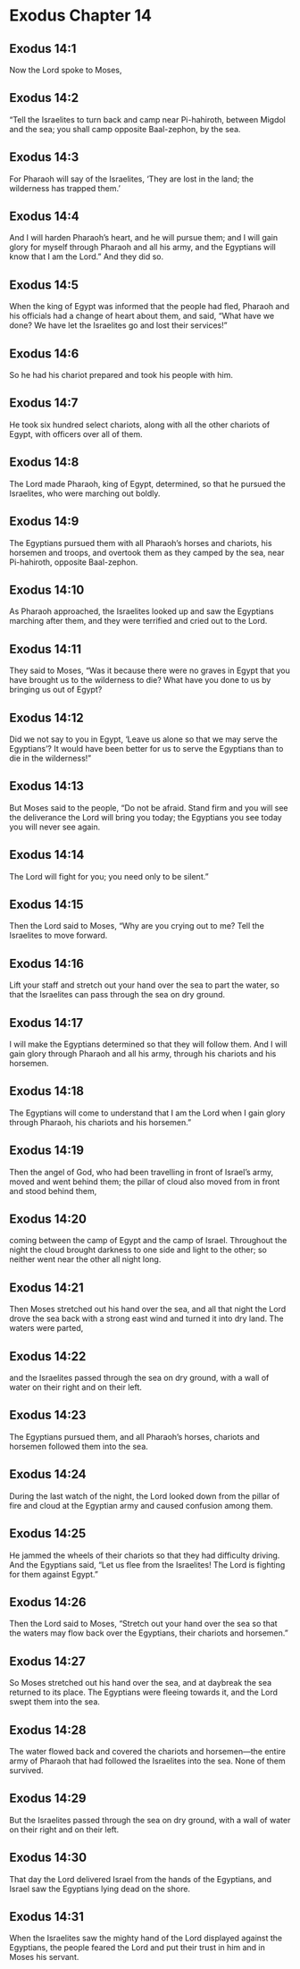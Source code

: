 # Exodus Chapter 14

## Exodus 14:1
Now the Lord spoke to Moses,

## Exodus 14:2
“Tell the Israelites to turn back and camp near Pi-hahiroth, between Migdol and the sea; you shall camp opposite Baal-zephon, by the sea.

## Exodus 14:3
For Pharaoh will say of the Israelites, ‘They are lost in the land; the wilderness has trapped them.’

## Exodus 14:4
And I will harden Pharaoh’s heart, and he will pursue them; and I will gain glory for myself through Pharaoh and all his army, and the Egyptians will know that I am the Lord.” And they did so.

## Exodus 14:5
When the king of Egypt was informed that the people had fled, Pharaoh and his officials had a change of heart about them, and said, “What have we done? We have let the Israelites go and lost their services!”

## Exodus 14:6
So he had his chariot prepared and took his people with him.

## Exodus 14:7
He took six hundred select chariots, along with all the other chariots of Egypt, with officers over all of them.

## Exodus 14:8
The Lord made Pharaoh, king of Egypt, determined, so that he pursued the Israelites, who were marching out boldly.

## Exodus 14:9
The Egyptians pursued them with all Pharaoh’s horses and chariots, his horsemen and troops, and overtook them as they camped by the sea, near Pi-hahiroth, opposite Baal-zephon.

## Exodus 14:10
As Pharaoh approached, the Israelites looked up and saw the Egyptians marching after them, and they were terrified and cried out to the Lord.

## Exodus 14:11
They said to Moses, “Was it because there were no graves in Egypt that you have brought us to the wilderness to die? What have you done to us by bringing us out of Egypt?

## Exodus 14:12
Did we not say to you in Egypt, ‘Leave us alone so that we may serve the Egyptians’? It would have been better for us to serve the Egyptians than to die in the wilderness!”

## Exodus 14:13
But Moses said to the people, “Do not be afraid. Stand firm and you will see the deliverance the Lord will bring you today; the Egyptians you see today you will never see again.

## Exodus 14:14
The Lord will fight for you; you need only to be silent.”

## Exodus 14:15
Then the Lord said to Moses, “Why are you crying out to me? Tell the Israelites to move forward.

## Exodus 14:16
Lift your staff and stretch out your hand over the sea to part the water, so that the Israelites can pass through the sea on dry ground.

## Exodus 14:17
I will make the Egyptians determined so that they will follow them. And I will gain glory through Pharaoh and all his army, through his chariots and his horsemen.

## Exodus 14:18
The Egyptians will come to understand that I am the Lord when I gain glory through Pharaoh, his chariots and his horsemen.”

## Exodus 14:19
Then the angel of God, who had been travelling in front of Israel’s army, moved and went behind them; the pillar of cloud also moved from in front and stood behind them,

## Exodus 14:20
coming between the camp of Egypt and the camp of Israel. Throughout the night the cloud brought darkness to one side and light to the other; so neither went near the other all night long.

## Exodus 14:21
Then Moses stretched out his hand over the sea, and all that night the Lord drove the sea back with a strong east wind and turned it into dry land. The waters were parted,

## Exodus 14:22
and the Israelites passed through the sea on dry ground, with a wall of water on their right and on their left.

## Exodus 14:23
The Egyptians pursued them, and all Pharaoh’s horses, chariots and horsemen followed them into the sea.

## Exodus 14:24
During the last watch of the night, the Lord looked down from the pillar of fire and cloud at the Egyptian army and caused confusion among them.

## Exodus 14:25
He jammed the wheels of their chariots so that they had difficulty driving. And the Egyptians said, “Let us flee from the Israelites! The Lord is fighting for them against Egypt.”

## Exodus 14:26
Then the Lord said to Moses, “Stretch out your hand over the sea so that the waters may flow back over the Egyptians, their chariots and horsemen.”

## Exodus 14:27
So Moses stretched out his hand over the sea, and at daybreak the sea returned to its place. The Egyptians were fleeing towards it, and the Lord swept them into the sea.

## Exodus 14:28
The water flowed back and covered the chariots and horsemen—the entire army of Pharaoh that had followed the Israelites into the sea. None of them survived.

## Exodus 14:29
But the Israelites passed through the sea on dry ground, with a wall of water on their right and on their left.

## Exodus 14:30
That day the Lord delivered Israel from the hands of the Egyptians, and Israel saw the Egyptians lying dead on the shore.

## Exodus 14:31
When the Israelites saw the mighty hand of the Lord displayed against the Egyptians, the people feared the Lord and put their trust in him and in Moses his servant.
